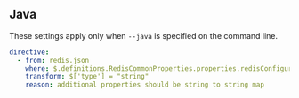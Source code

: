 ## Java

These settings apply only when `--java` is specified on the command line.

``` yaml $(java)
directive:
  - from: redis.json
    where: $.definitions.RedisCommonProperties.properties.redisConfiguration.additionalProperties
    transform: $['type'] = "string"
    reason: additional properties should be string to string map
```